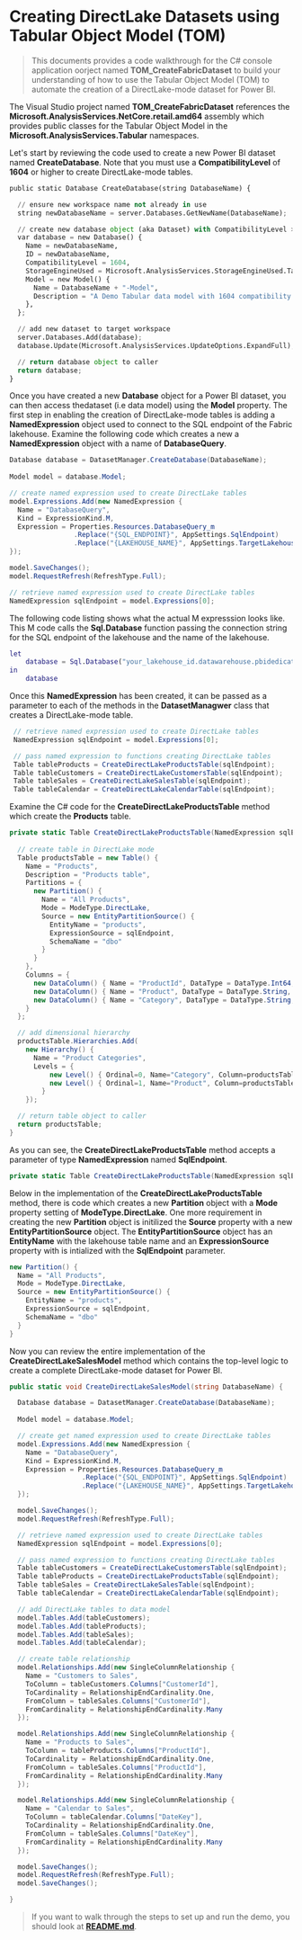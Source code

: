 # Creating DirectLake Datasets using Tabular Object Model (TOM)

> This documents provides a code walkthrough for the C# console application oorject named **TOM_CreateFabricDataset** to build your understanding of how to use the Tabular Object Model (TOM) to automate the creation of a DirectLake-mode dataset for Power BI.

The Visual Studio project named **TOM_CreateFabricDataset** references the **Microsoft.AnalysisServices.NetCore.retail.amd64** assembly which provides public classes for the Tabular Object Model in the **Microsoft.AnalysisServices.Tabular** namespaces.  

Let's start by reviewing the code used to create a new Power BI dataset named **CreateDatabase**. Note that you must use a **CompatibilityLevel** of **1604** or higher to create DirectLake-mode tables.

``` python
public static Database CreateDatabase(string DatabaseName) {

  // ensure new workspace name not already in use
  string newDatabaseName = server.Databases.GetNewName(DatabaseName);

  // create new database object (aka Dataset) with CompatibilityLevel >= 1604
  var database = new Database() {
    Name = newDatabaseName,
    ID = newDatabaseName,
    CompatibilityLevel = 1604,
    StorageEngineUsed = Microsoft.AnalysisServices.StorageEngineUsed.TabularMetadata,
    Model = new Model() {
      Name = DatabaseName + "-Model",
      Description = "A Demo Tabular data model with 1604 compatibility level."
    },
  };

  // add new dataset to target workspace
  server.Databases.Add(database);
  database.Update(Microsoft.AnalysisServices.UpdateOptions.ExpandFull);

  // return database object to caller
  return database;
}
```
Once you have created a new **Database** object for a Power BI dataset, you can then access thedataset (i.e data model) using the **Model** property. The first step in enabling the creation of DirectLake-mode tables is adding a **NamedExpression** object used to connect to the SQL endpoint of the Fabric lakehouse. Examine the following code which creates a new a **NamedExpression** object with a name of **DatabaseQuery**.

``` csharp
Database database = DatasetManager.CreateDatabase(DatabaseName);
      
Model model = database.Model;

// create named expression used to create DirectLake tables
model.Expressions.Add(new NamedExpression {
  Name = "DatabaseQuery",
  Kind = ExpressionKind.M,
  Expression = Properties.Resources.DatabaseQuery_m
                .Replace("{SQL_ENDPOINT}", AppSettings.SqlEndpoint)
                .Replace("{LAKEHOUSE_NAME}", AppSettings.TargetLakehouseName)
});

model.SaveChanges();
model.RequestRefresh(RefreshType.Full);

// retrieve named expression used to create DirectLake tables
NamedExpression sqlEndpoint = model.Expressions[0];
```
The following code listing shows what the actual M expresssion looks like. This M code calls the **Sql.Database** function passing the connection string for the SQL endpoint of the lakehouse and the name of the lakehouse.   
``` m
let
    database = Sql.Database("your_lakehouse_id.datawarehouse.pbidedicated.windows.net", "lakehouse_name")
in
    database

```
Once this **NamedExpression** has been created, it can be passed as a parameter to each of the methods in the **DatasetManagwer** class that creates a DirectLake-mode table.

``` csharp
 // retrieve named expression used to create DirectLake tables
 NamedExpression sqlEndpoint = model.Expressions[0];

 // pass named expression to functions creating DirectLake tables
 Table tableProducts = CreateDirectLakeProductsTable(sqlEndpoint);
 Table tableCustomers = CreateDirectLakeCustomersTable(sqlEndpoint);
 Table tableSales = CreateDirectLakeSalesTable(sqlEndpoint);
 Table tableCalendar = CreateDirectLakeCalendarTable(sqlEndpoint);
```
Examine the C# code for the **CreateDirectLakeProductsTable** method which create the **Products** table.  

``` csharp
private static Table CreateDirectLakeProductsTable(NamedExpression sqlEndpoint) {
  
  // create table in DirectLake mode
  Table productsTable = new Table() {
    Name = "Products",
    Description = "Products table",
    Partitions = {
      new Partition() {
        Name = "All Products",
        Mode = ModeType.DirectLake,
        Source = new EntityPartitionSource() {
          EntityName = "products",
          ExpressionSource = sqlEndpoint,
          SchemaName = "dbo"
        }
      }
    },
    Columns = {
      new DataColumn() { Name = "ProductId", DataType = DataType.Int64, SourceColumn = "ProductId", IsHidden = true },
      new DataColumn() { Name = "Product", DataType = DataType.String, SourceColumn = "Product" },
      new DataColumn() { Name = "Category", DataType = DataType.String, SourceColumn = "Category" }
    }
  };

  // add dimensional hierarchy
  productsTable.Hierarchies.Add(
    new Hierarchy() {
      Name = "Product Categories",
      Levels = {
          new Level() { Ordinal=0, Name="Category", Column=productsTable.Columns["Category"]  },
          new Level() { Ordinal=1, Name="Product", Column=productsTable.Columns["Product"] }
        }
    });

  // return table object to caller
  return productsTable;
}

```
As you can see, the **CreateDirectLakeProductsTable** method accepts a parameter of type **NamedExpression** named **SqlEndpoint**. 
``` csharp
private static Table CreateDirectLakeProductsTable(NamedExpression sqlEndpoint)
```
Below in the implementation of the **CreateDirectLakeProductsTable** method, there is code which creates a new **Partition** object with a **Mode** property setting of **ModeType.DirectLake**. One more requirement in creating the new **Partition** object is initilized the **Source** property with a new **EntityPartitionSource** object. The **EntityPartitionSource** object has an **EntityName** with the lakehouse table name and an **ExpressionSource** property with is intialized with the **SqlEndpoint** parameter. 
``` csharp
new Partition() {
  Name = "All Products",
  Mode = ModeType.DirectLake,
  Source = new EntityPartitionSource() {
    EntityName = "products",
    ExpressionSource = sqlEndpoint,
    SchemaName = "dbo"
  }
}
```
Now you can review the entire implementation of the **CreateDirectLakeSalesModel** method which contains the top-level logic to create a complete DirectLake-mode dataset for Power BI.

``` csharp
public static void CreateDirectLakeSalesModel(string DatabaseName) {

  Database database = DatasetManager.CreateDatabase(DatabaseName);
      
  Model model = database.Model;

  // create get named expression used to create DirectLake tables
  model.Expressions.Add(new NamedExpression {
    Name = "DatabaseQuery",
    Kind = ExpressionKind.M,
    Expression = Properties.Resources.DatabaseQuery_m
                  .Replace("{SQL_ENDPOINT}", AppSettings.SqlEndpoint)
                  .Replace("{LAKEHOUSE_NAME}", AppSettings.TargetLakehouseName)
  });

  model.SaveChanges();
  model.RequestRefresh(RefreshType.Full);

  // retrieve named expression used to create DirectLake tables
  NamedExpression sqlEndpoint = model.Expressions[0];

  // pass named expression to functions creating DirectLake tables
  Table tableCustomers = CreateDirectLakeCustomersTable(sqlEndpoint);
  Table tableProducts = CreateDirectLakeProductsTable(sqlEndpoint);
  Table tableSales = CreateDirectLakeSalesTable(sqlEndpoint);
  Table tableCalendar = CreateDirectLakeCalendarTable(sqlEndpoint);

  // add DirectLake tables to data model
  model.Tables.Add(tableCustomers);
  model.Tables.Add(tableProducts);
  model.Tables.Add(tableSales);
  model.Tables.Add(tableCalendar);

  // create table relationship
  model.Relationships.Add(new SingleColumnRelationship {
    Name = "Customers to Sales",
    ToColumn = tableCustomers.Columns["CustomerId"],
    ToCardinality = RelationshipEndCardinality.One,
    FromColumn = tableSales.Columns["CustomerId"],
    FromCardinality = RelationshipEndCardinality.Many
  });

  model.Relationships.Add(new SingleColumnRelationship {
    Name = "Products to Sales",
    ToColumn = tableProducts.Columns["ProductId"],
    ToCardinality = RelationshipEndCardinality.One,
    FromColumn = tableSales.Columns["ProductId"],
    FromCardinality = RelationshipEndCardinality.Many
  });

  model.Relationships.Add(new SingleColumnRelationship {
    Name = "Calendar to Sales",
    ToColumn = tableCalendar.Columns["DateKey"],
    ToCardinality = RelationshipEndCardinality.One,
    FromColumn = tableSales.Columns["DateKey"],
    FromCardinality = RelationshipEndCardinality.Many
  });

  model.SaveChanges();
  model.RequestRefresh(RefreshType.Full);
  model.SaveChanges();

}
```

>If you want to walk through the steps to set up and run the demo, you should look at **[README.md](README.md)**.